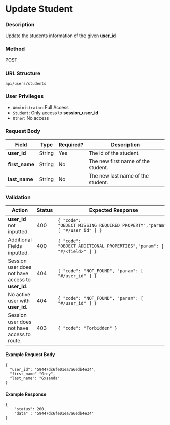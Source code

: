 Update Student
===
### Description
Update the students information of the given **user_id**

### Method
POST

### URL Structure
`api/users/students`

### User Privileges
* `Administrator`: Full Access
* `Student`: Only access to **session_user_id**
* `Other`: No access

### Request Body
| Field          | Type   | Required? | Description                        |
|----------------|--------|-----------|------------------------------------|
| **user_id**    | String | Yes       | The id of the student.             |
| **first_name** | String | No        | The new first name of the student. |
| **last_name**  | String | No        | The new last name of the student.  |

### Validation
| Action                                            | Status | Expected Response                                                         |
|---------------------------------------------------|--------|---------------------------------------------------------------------------|
| **user_id** not inputted.                         | 400    | `{ "code": "OBJECT_MISSING_REQUIRED_PROPERTY","param": [ "#/user_id" ] }` |
| Additional Fields inputted.                       | 400    | `{ "code": "OBJECT_ADDITIONAL_PROPERTIES","param": [ "#/<field>" ] }`     |
| Session user does not have access to **user_id**. | 404    | `{ "code": "NOT_FOUND", "param": [ "#/user_id" ] }`                       |
| No active user with **user_id**.                  | 404    | `{ "code": "NOT_FOUND", "param": [ "#/user_id" ] }`                       |
| Session user does not have access to route.       | 403    | `{ "code": "Forbidden" }`                                                 |


#### Example Request Body
```
{
  "user_id": "59447dc6fe01ea7a6edb4e34",
  "first_name" "Grey",
  "last_name": "Gxsanda"
}
```
#### Example Response
```
{
    "status": 200,
    "data" : "59447dc6fe01ea7a6edb4e34" 
}
```


